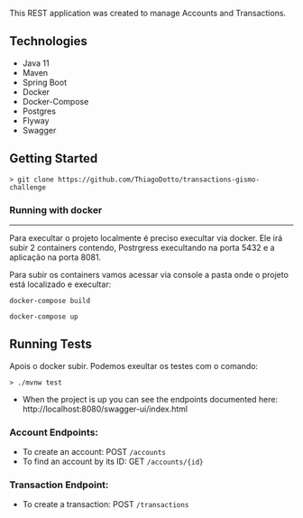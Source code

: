 
This REST application was created to manage Accounts and Transactions.

## Technologies
- Java 11
- Maven
- Spring Boot
- Docker
- Docker-Compose
- Postgres
- Flyway
- Swagger


## Getting Started
```SHELL
> git clone https://github.com/ThiagoDotto/transactions-gismo-challenge
```

### Running with docker
___

Para execultar o projeto localmente é preciso execultar via docker. 
Ele irá subir 2 containers contendo,
Postrgress execultando na porta 5432 e a aplicação na porta 8081.
    
Para subir os containers vamos acessar via console a pasta onde o projeto está localizado e execultar:
```
docker-compose build
```
```
docker-compose up
```

## Running Tests
Apois o docker subir. Podemos exeultar os testes com o comando:

```SHELL
> ./mvnw test
```

- When the project is up you can see the endpoints documented here: http://localhost:8080/swagger-ui/index.html

### Account Endpoints:
- To create an account: POST `/accounts`
- To find an account by its ID: GET `/accounts/{id}`

### Transaction Endpoint:
- To create a transaction: POST `/transactions`
